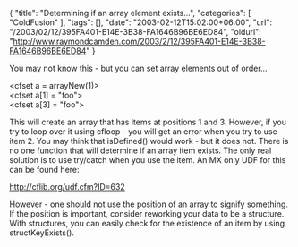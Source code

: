 {
	"title": "Determining if an array element exists...",
	"categories": [
		"ColdFusion"
	],
	"tags": [],
	"date": "2003-02-12T15:02:00+06:00",
	"url": "/2003/02/12/395FA401-E14E-3B38-FA1646B96BE6ED84",
	"oldurl": "http://www.raymondcamden.com/2003/2/12/395FA401-E14E-3B38-FA1646B96BE6ED84"
}

You may not know this - but you can set array elements out of order...

&lt;cfset a = arrayNew(1)&gt;<br>
&lt;cfset a[1] = "foo"&gt;<br>
&lt;cfset a[3] = "foo"&gt;<br>

This will create an array that has items at positions 1 and 3. However, if you try to loop over it using cfloop - you will get an error when you try to use item 2. You may think that isDefined() would work - but it does not. There is no one function that will determine if an array item exists. The only real solution is to use try/catch when you use the item. An MX only UDF for this can be found here:

<a href="http://cflib.org/udf.cfm?ID=632">http://cflib.org/udf.cfm?ID=632</a>

However - one should not use the position of an array to signify something. If the position is important, consider reworking your data to be a structure. With structures, you can easily check for the existence of an item by using structKeyExists().